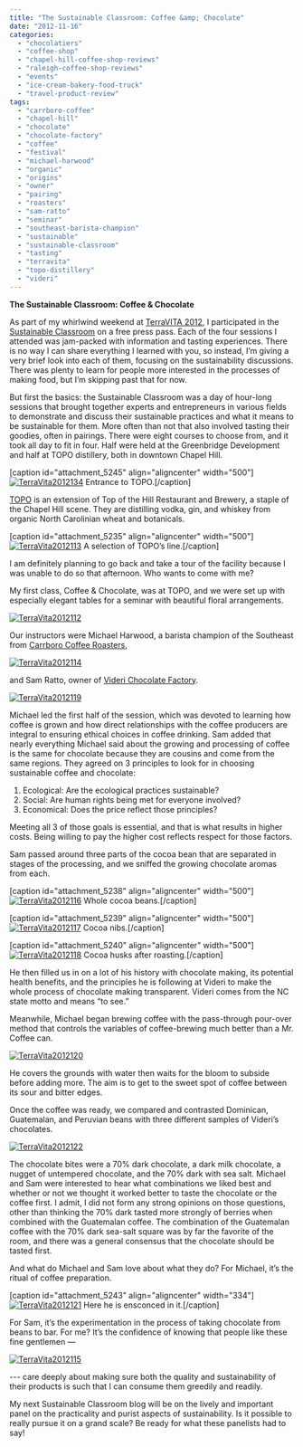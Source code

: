 ```yaml
---
title: "The Sustainable Classroom: Coffee &amp; Chocolate"
date: "2012-11-16"
categories: 
  - "chocolatiers"
  - "coffee-shop"
  - "chapel-hill-coffee-shop-reviews"
  - "raleigh-coffee-shop-reviews"
  - "events"
  - "ice-cream-bakery-food-truck"
  - "travel-product-review"
tags: 
  - "carrboro-coffee"
  - "chapel-hill"
  - "chocolate"
  - "chocolate-factory"
  - "coffee"
  - "festival"
  - "michael-harwood"
  - "organic"
  - "origins"
  - "owner"
  - "pairing"
  - "roasters"
  - "sam-ratto"
  - "seminar"
  - "southeast-barista-champion"
  - "sustainable"
  - "sustainable-classroom"
  - "tasting"
  - "terravita"
  - "topo-distillery"
  - "videri"
---
```


**The Sustainable Classroom: Coffee & Chocolate**

As part of my whirlwind weekend at [TerraVITA 2012](http://www.terravitaevent.com "TerraVITA"), I participated in the [Sustainable Classroom](http://www.terravitaevent.com/TerraVITA/SessionDescrip.html) on a free press pass. Each of the four sessions I attended was jam-packed with information and tasting experiences. There is no way I can share everything I learned with you, so instead, I’m giving a very brief look into each of them, focusing on the sustainability discussions. There was plenty to learn for people more interested in the processes of making food, but I’m skipping past that for now.

But first the basics: the Sustainable Classroom was a day of hour-long sessions that brought together experts and entrepreneurs in various fields to demonstrate and discuss their sustainable practices and what it means to be sustainable for them. More often than not that also involved tasting their goodies, often in pairings. There were eight courses to choose from, and it took all day to fit in four. Half were held at the Greenbridge Development and half at TOPO distillery, both in downtown Chapel Hill.

\[caption id="attachment\_5245" align="aligncenter" width="500"\][![](http://www.rebeccagomezfarrell.com/wp-content/uploads/2012/11/TerraVita2012134.jpg "TerraVita2012134")](http://www.rebeccagomezfarrell.com/wp-content/uploads/2012/11/TerraVita2012134.jpg) Entrance to TOPO.\[/caption\]

[TOPO](http://topodistillery.com/) is an extension of Top of the Hill Restaurant and Brewery, a staple of the Chapel Hill scene. They are distilling vodka, gin, and whiskey from organic North Carolinian wheat and botanicals.

\[caption id="attachment\_5235" align="aligncenter" width="500"\][![](http://www.rebeccagomezfarrell.com/wp-content/uploads/2012/11/TerraVita2012113.jpg "TerraVita2012113")](http://www.rebeccagomezfarrell.com/wp-content/uploads/2012/11/TerraVita2012113.jpg) A selection of TOPO’s line.\[/caption\]

I am definitely planning to go back and take a tour of the facility because I was unable to do so that afternoon. Who wants to come with me?

My first class, Coffee & Chocolate, was at TOPO, and we were set up with especially elegant tables for a seminar with beautiful floral arrangements.

[![](http://www.rebeccagomezfarrell.com/wp-content/uploads/2012/11/TerraVita2012112.jpg "TerraVita2012112")](http://www.rebeccagomezfarrell.com/wp-content/uploads/2012/11/TerraVita2012112.jpg)

Our instructors were Michael Harwood, a barista champion of the Southeast from [Carrboro Coffee Roasters](http://www.carrborocoffee.com),

[![](http://www.rebeccagomezfarrell.com/wp-content/uploads/2012/11/TerraVita2012114.jpg "TerraVita2012114")](http://www.rebeccagomezfarrell.com/wp-content/uploads/2012/11/TerraVita2012114.jpg)

and Sam Ratto, owner of [Videri Chocolate Factory](http://viderichocolatefactory.com/).

[![](http://www.rebeccagomezfarrell.com/wp-content/uploads/2012/11/TerraVita2012119.jpg "TerraVita2012119")](http://www.rebeccagomezfarrell.com/wp-content/uploads/2012/11/TerraVita2012119.jpg)

Michael led the first half of the session, which was devoted to learning how coffee is grown and how direct relationships with the coffee producers are integral to ensuring ethical choices in coffee drinking. Sam added that nearly everything Michael said about the growing and processing of coffee is the same for chocolate because they are cousins and come from the same regions. They agreed on 3 principles to look for in choosing sustainable coffee and chocolate: 

1. Ecological: Are the ecological practices sustainable?
2. Social: Are human rights being met for everyone involved?
3. Economical: Does the price reflect those principles?

Meeting all 3 of those goals is essential, and that is what results in higher costs. Being willing to pay the higher cost reflects respect for those factors.

Sam passed around three parts of the cocoa bean that are separated in stages of the processing, and we sniffed the growing chocolate aromas from each.

\[caption id="attachment\_5238" align="aligncenter" width="500"\][![](http://www.rebeccagomezfarrell.com/wp-content/uploads/2012/11/TerraVita2012116.jpg "TerraVita2012116")](http://www.rebeccagomezfarrell.com/wp-content/uploads/2012/11/TerraVita2012116.jpg) Whole cocoa beans.\[/caption\]

\[caption id="attachment\_5239" align="aligncenter" width="500"\][![](http://www.rebeccagomezfarrell.com/wp-content/uploads/2012/11/TerraVita2012117.jpg "TerraVita2012117")](http://www.rebeccagomezfarrell.com/wp-content/uploads/2012/11/TerraVita2012117.jpg) Cocoa nibs.\[/caption\]

\[caption id="attachment\_5240" align="aligncenter" width="500"\][![](http://www.rebeccagomezfarrell.com/wp-content/uploads/2012/11/TerraVita2012118.jpg "TerraVita2012118")](http://www.rebeccagomezfarrell.com/wp-content/uploads/2012/11/TerraVita2012118.jpg) Cocoa husks after roasting.\[/caption\]

He then filled us in on a lot of his history with chocolate making, its potential health benefits, and the principles he is following at Videri to make the whole process of chocolate making transparent. Videri comes from the NC state motto and means “to see.”

Meanwhile, Michael began brewing coffee with the pass-through pour-over method that controls the variables of coffee-brewing much better than a Mr. Coffee can.

[![](http://www.rebeccagomezfarrell.com/wp-content/uploads/2012/11/TerraVita2012120.jpg "TerraVita2012120")](http://www.rebeccagomezfarrell.com/wp-content/uploads/2012/11/TerraVita2012120.jpg)

He covers the grounds with water then waits for the bloom to subside before adding more. The aim is to get to the sweet spot of coffee between its sour and bitter edges.

Once the coffee was ready, we compared and contrasted Dominican, Guatemalan, and Peruvian beans with three different samples of Videri’s chocolates.

[![](http://www.rebeccagomezfarrell.com/wp-content/uploads/2012/11/TerraVita2012122.jpg "TerraVita2012122")](http://www.rebeccagomezfarrell.com/wp-content/uploads/2012/11/TerraVita2012122.jpg)

The chocolate bites were a 70% dark chocolate, a dark milk chocolate, a nugget of untempered chocolate, and the 70% dark with sea salt. Michael and Sam were interested to hear what combinations we liked best and whether or not we thought it worked better to taste the chocolate or the coffee first. I admit, I did not form any strong opinions on those questions, other than thinking the 70% dark tasted more strongly of berries when combined with the Guatemalan coffee. The combination of the Guatemalan coffee with the 70% dark sea-salt square was by far the favorite of the room, and there was a general consensus that the chocolate should be tasted first.

And what do Michael and Sam love about what they do? For Michael, it’s the ritual of coffee preparation.

\[caption id="attachment\_5243" align="aligncenter" width="334"\][![](http://www.rebeccagomezfarrell.com/wp-content/uploads/2012/11/TerraVita2012121.jpg "TerraVita2012121")](http://www.rebeccagomezfarrell.com/wp-content/uploads/2012/11/TerraVita2012121.jpg) Here he is ensconced in it.\[/caption\]

For Sam, it’s the experimentation in the process of taking chocolate from beans to bar. For me? It’s the confidence of knowing that people like these fine gentlemen —

[![](http://www.rebeccagomezfarrell.com/wp-content/uploads/2012/11/TerraVita2012115.jpg "TerraVita2012115")](http://www.rebeccagomezfarrell.com/wp-content/uploads/2012/11/TerraVita2012115.jpg)

\--- care deeply about making sure both the quality and sustainability of their products is such that I can consume them greedily and readily.

My next Sustainable Classroom blog will be on the lively and important panel on the practicality and purist aspects of sustainability. Is it possible to really pursue it on a grand scale? Be ready for what these panelists had to say!
